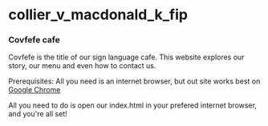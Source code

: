 # collier_v_macdonald_k_fip

### Covfefe cafe

Covfefe is the title of our sign language cafe. This website explores our story, our menu and even how to contact us.

Prerequisites: All you need is an internet browser, but out site works best on [Google Chrome](https://www.google.com/chrome/)

All you need to do is open our index.html in your prefered internet browser, and you're all set!
